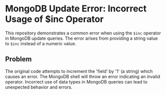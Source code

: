 # MongoDB Update Error: Incorrect Usage of $inc Operator

This repository demonstrates a common error when using the `$inc` operator in MongoDB update queries. The error arises from providing a string value to `$inc` instead of a numeric value.

## Problem
The original code attempts to increment the 'field' by '1' (a string) which causes an error. The MongoDB shell will throw an error indicating an invalid operator.  Incorrect use of data types in MongoDB queries can lead to unexpected behavior and errors.